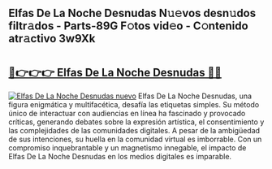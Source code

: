 ## Elfas De La Noche Desnudas N𝚞𝚎vos desn𝚞dos filtr𝚊dos - Parts-89G F𝚘tos vid𝚎o - C𝚘ntenido atr𝚊ctivo 3w9Xk

# <h2><a href="http://mbbw5v.tromn.icu/?c=Elfas+De+La+Noche+Desnudas">🔗👉👉👉 Elfas De La Noche Desnudas 🔗🔗</a></h2>

[![Elfas De La Noche Desnudas nuevo](https://i.imgur.com/pEAQMta.gif)](http://mbbw5v.tromn.icu/?c=Elfas+De+La+Noche+Desnudas)
Elfas De La Noche Desnudas, una figura enigmática y multifacética, desafía las etiquetas simples. Su método único de interactuar con audiencias en línea ha fascinado y provocado críticas, generando debates sobre la expresión artística, el consentimiento y las complejidades de las comunidades digitales. A pesar de la ambigüedad de sus intenciones, su huella en la comunidad virtual es imborrable. Con un compromiso inquebrantable y un magnetismo innegable, el impacto de Elfas De La Noche Desnudas en los medios digitales es imparable.
